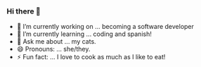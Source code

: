 ### Hi there 👋

<!--
**killavanh/killavanh** is a ✨ _special_ ✨ repository because its `README.md` (this file) appears on your GitHub profile.

Here are some ideas to get you started:
-->
- 🔭 I’m currently working on ... becoming a software developer
- 🌱 I’m currently learning ... coding and spanish!
- 💬 Ask me about ... my cats.
- 😄 Pronouns: ... she/they.
- ⚡ Fun fact: ... I love to cook as much as I like to eat!

